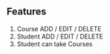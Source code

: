 ## Features
1. Course ADD / EDIT / DELETE
2. Student ADD / EDIT / DELETE
3. Student can take Courses